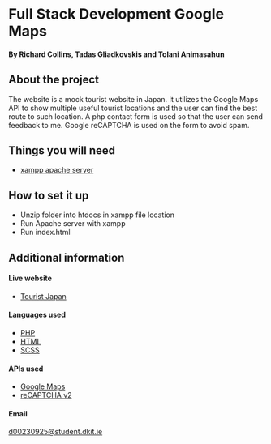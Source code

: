 # Full Stack Development Google Maps
#### By Richard Collins, Tadas Gliadkovskis and Tolani Animasahun

## About the project
The website is a mock tourist website in Japan. It utilizes the Google Maps API to show multiple useful tourist locations and the user can find the best route to such location. A php contact form is used so that the user can send feedback to me. Google reCAPTCHA is used on the form to avoid spam.

## Things you will need
- <a href="https://www.apachefriends.org/download.html" target="_blank">xampp apache server</a>

## How to  set it up
- Unzip folder into htdocs in xampp file location
- Run Apache server with xampp
- Run index.html

## Additional information

#### Live website
- [Tourist Japan](https://mysql04.comp.dkit.ie/D00230487/google_maps_project/)
#### Languages used
- [PHP](https://www.php.net/)
- [HTML](https://html.com)
- [SCSS](https://sass-lang.com/)
#### APIs used
- [Google Maps](https://developers.google.com/maps)
- [reCAPTCHA v2](https://developers.google.com/recaptcha/docs/display)
#### Email
d00230925@student.dkit.ie
